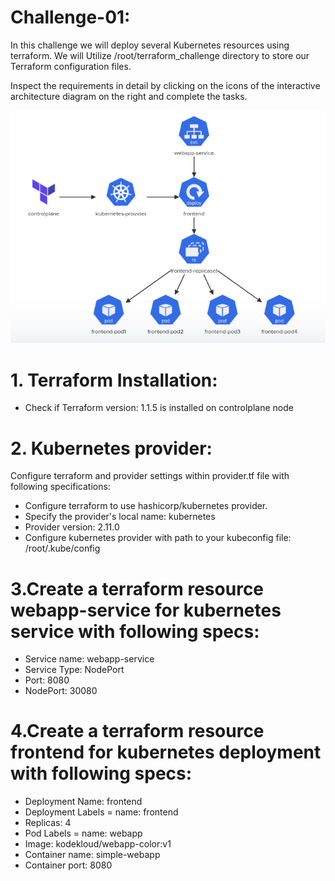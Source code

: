 # Challenge-01:
In this challenge we will deploy several Kubernetes resources using terraform.
We will Utilize /root/terraform_challenge directory to store our Terraform configuration files.

Inspect the requirements in detail by clicking on the icons of the interactive architecture diagram on the right and complete the tasks.

<img src="./challenge-01.png" alt="">

# 1. Terraform Installation: 
  - Check if Terraform version: 1.1.5 is installed on controlplane node

# 2. Kubernetes provider:
Configure terraform and provider settings within provider.tf file with following specifications:
- Configure terraform to use hashicorp/kubernetes provider.
- Specify the provider's local name: kubernetes
- Provider version: 2.11.0
- Configure kubernetes provider with path to your kubeconfig file: /root/.kube/config

# 3.Create a terraform resource webapp-service for kubernetes service with following specs:
- Service name: webapp-service
- Service Type: NodePort
- Port: 8080
- NodePort: 30080

# 4.Create a terraform resource frontend for kubernetes deployment with following specs: 
- Deployment Name: frontend
- Deployment Labels = name: frontend
- Replicas: 4
- Pod Labels = name: webapp
- Image: kodekloud/webapp-color:v1
- Container name: simple-webapp
- Container port: 8080
